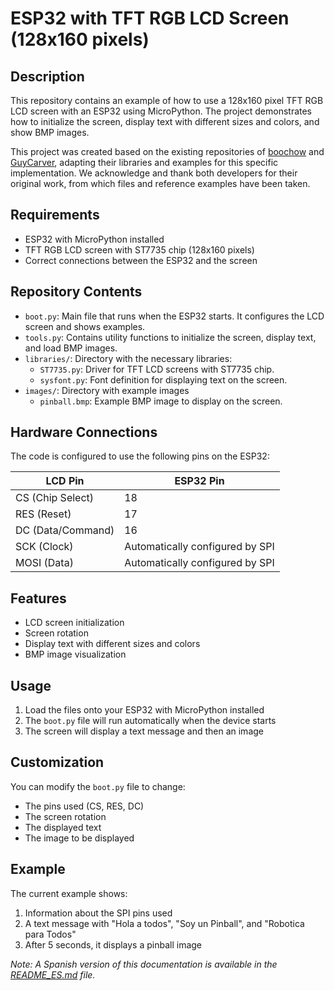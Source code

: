 # ESP32 with TFT RGB LCD Screen (128x160 pixels)

## Description
This repository contains an example of how to use a 128x160 pixel TFT RGB LCD screen with an ESP32 using MicroPython. The project demonstrates how to initialize the screen, display text with different sizes and colors, and show BMP images.

This project was created based on the existing repositories of [boochow](https://github.com/boochow/MicroPython-ST7735) and [GuyCarver](https://github.com/GuyCarver/MicroPython/tree/master/lib), adapting their libraries and examples for this specific implementation. We acknowledge and thank both developers for their original work, from which files and reference examples have been taken.

## Requirements
- ESP32 with MicroPython installed
- TFT RGB LCD screen with ST7735 chip (128x160 pixels)
- Correct connections between the ESP32 and the screen

## Repository Contents
- `boot.py`: Main file that runs when the ESP32 starts. It configures the LCD screen and shows examples.
- `tools.py`: Contains utility functions to initialize the screen, display text, and load BMP images.
- `libraries/`: Directory with the necessary libraries:
  - `ST7735.py`: Driver for TFT LCD screens with ST7735 chip.
  - `sysfont.py`: Font definition for displaying text on the screen.
- `images/`: Directory with example images
  - `pinball.bmp`: Example BMP image to display on the screen.

## Hardware Connections
The code is configured to use the following pins on the ESP32:

| LCD Pin | ESP32 Pin |
|---------|-----------|
| CS (Chip Select) | 18 |
| RES (Reset) | 17 |
| DC (Data/Command) | 16 |
| SCK (Clock) | Automatically configured by SPI |
| MOSI (Data) | Automatically configured by SPI |

## Features
- LCD screen initialization
- Screen rotation
- Display text with different sizes and colors
- BMP image visualization

## Usage
1. Load the files onto your ESP32 with MicroPython installed
2. The `boot.py` file will run automatically when the device starts
3. The screen will display a text message and then an image

## Customization
You can modify the `boot.py` file to change:
- The pins used (CS, RES, DC)
- The screen rotation
- The displayed text
- The image to be displayed

## Example
The current example shows:
1. Information about the SPI pins used
2. A text message with "Hola a todos", "Soy un Pinball", and "Robotica para Todos"
3. After 5 seconds, it displays a pinball image

*Note: A Spanish version of this documentation is available in the [README_ES.md](README_ES.md) file.*